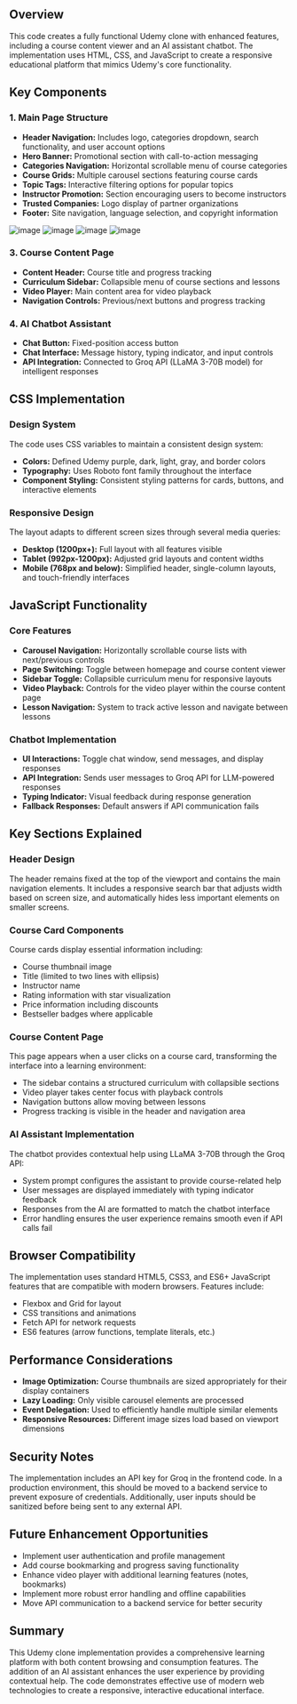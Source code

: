 <h2>Overview</h2>
<p>This code creates a fully functional Udemy clone with enhanced features, including a course content viewer and an AI assistant chatbot. The implementation uses HTML, CSS, and JavaScript to create a responsive educational platform that mimics Udemy's core functionality.</p>

<h2>Key Components</h2>

<h3>1. Main Page Structure</h3>
<ul>
    <li><strong>Header Navigation:</strong> Includes logo, categories dropdown, search functionality, and user account options</li>
    <li><strong>Hero Banner:</strong> Promotional section with call-to-action messaging</li>
    <li><strong>Categories Navigation:</strong> Horizontal scrollable menu of course categories</li>
    <li><strong>Course Grids:</strong> Multiple carousel sections featuring course cards</li>
    <li><strong>Topic Tags:</strong> Interactive filtering options for popular topics</li>
    <li><strong>Instructor Promotion:</strong> Section encouraging users to become instructors</li>
    <li><strong>Trusted Companies:</strong> Logo display of partner organizations</li>
    <li><strong>Footer:</strong> Site navigation, language selection, and copyright information</li>
</ul>

![image](https://github.com/user-attachments/assets/00b0b934-611a-4de8-9cf5-445c4cc8c89c)
![image](https://github.com/user-attachments/assets/26ba4487-7f8a-46a5-b6a8-9db47b63be20)
![image](https://github.com/user-attachments/assets/ee193e07-b7bf-42c7-8f38-bd4a791c83e1)
![image](https://github.com/user-attachments/assets/54fd47eb-553c-4db1-8af3-eec12060a568)

<h3>3. Course Content Page</h3>
<ul>
    <li><strong>Content Header:</strong> Course title and progress tracking</li>
    <li><strong>Curriculum Sidebar:</strong> Collapsible menu of course sections and lessons</li>
    <li><strong>Video Player:</strong> Main content area for video playback</li>
    <li><strong>Navigation Controls:</strong> Previous/next buttons and progress tracking</li>
</ul>

<h3>4. AI Chatbot Assistant</h3>
<ul>
    <li><strong>Chat Button:</strong> Fixed-position access button</li>
    <li><strong>Chat Interface:</strong> Message history, typing indicator, and input controls</li>
    <li><strong>API Integration:</strong> Connected to Groq API (LLaMA 3-70B model) for intelligent responses</li>
</ul>

<h2>CSS Implementation</h2>

<h3>Design System</h3>
<p>The code uses CSS variables to maintain a consistent design system:</p>
<ul>
    <li><strong>Colors:</strong> Defined Udemy purple, dark, light, gray, and border colors</li>
    <li><strong>Typography:</strong> Uses Roboto font family throughout the interface</li>
    <li><strong>Component Styling:</strong> Consistent styling patterns for cards, buttons, and interactive elements</li>
</ul>

<h3>Responsive Design</h3>
<p>The layout adapts to different screen sizes through several media queries:</p>
<ul>
    <li><strong>Desktop (1200px+):</strong> Full layout with all features visible</li>
    <li><strong>Tablet (992px-1200px):</strong> Adjusted grid layouts and content widths</li>
    <li><strong>Mobile (768px and below):</strong> Simplified header, single-column layouts, and touch-friendly interfaces</li>
</ul>

<h2>JavaScript Functionality</h2>

<h3>Core Features</h3>
<ul>
    <li><strong>Carousel Navigation:</strong> Horizontally scrollable course lists with next/previous controls</li>
    <li><strong>Page Switching:</strong> Toggle between homepage and course content viewer</li>
    <li><strong>Sidebar Toggle:</strong> Collapsible curriculum menu for responsive layouts</li>
    <li><strong>Video Playback:</strong> Controls for the video player within the course content page</li>
    <li><strong>Lesson Navigation:</strong> System to track active lesson and navigate between lessons</li>
</ul>

<h3>Chatbot Implementation</h3>
<ul>
    <li><strong>UI Interactions:</strong> Toggle chat window, send messages, and display responses</li>
    <li><strong>API Integration:</strong> Sends user messages to Groq API for LLM-powered responses</li>
    <li><strong>Typing Indicator:</strong> Visual feedback during response generation</li>
    <li><strong>Fallback Responses:</strong> Default answers if API communication fails</li>
</ul>

<h2>Key Sections Explained</h2>

<h3>Header Design</h3>
<p>The header remains fixed at the top of the viewport and contains the main navigation elements. It includes a responsive search bar that adjusts width based on screen size, and automatically hides less important elements on smaller screens.</p>

<h3>Course Card Components</h3>
<p>Course cards display essential information including:</p>
<ul>
    <li>Course thumbnail image</li>
    <li>Title (limited to two lines with ellipsis)</li>
    <li>Instructor name</li>
    <li>Rating information with star visualization</li>
    <li>Price information including discounts</li>
    <li>Bestseller badges where applicable</li>
</ul>

<h3>Course Content Page</h3>
<p>This page appears when a user clicks on a course card, transforming the interface into a learning environment:</p>
<ul>
    <li>The sidebar contains a structured curriculum with collapsible sections</li>
    <li>Video player takes center focus with playback controls</li>
    <li>Navigation buttons allow moving between lessons</li>
    <li>Progress tracking is visible in the header and navigation area</li>
</ul>

<h3>AI Assistant Implementation</h3>
<p>The chatbot provides contextual help using LLaMA 3-70B through the Groq API:</p>
<ul>
    <li>System prompt configures the assistant to provide course-related help</li>
    <li>User messages are displayed immediately with typing indicator feedback</li>
    <li>Responses from the AI are formatted to match the chatbot interface</li>
    <li>Error handling ensures the user experience remains smooth even if API calls fail</li>
</ul>

<h2>Browser Compatibility</h2>
<p>The implementation uses standard HTML5, CSS3, and ES6+ JavaScript features that are compatible with modern browsers. Features include:</p>
<ul>
    <li>Flexbox and Grid for layout</li>
    <li>CSS transitions and animations</li>
    <li>Fetch API for network requests</li>
    <li>ES6 features (arrow functions, template literals, etc.)</li>
</ul>

<h2>Performance Considerations</h2>
<ul>
    <li><strong>Image Optimization:</strong> Course thumbnails are sized appropriately for their display containers</li>
    <li><strong>Lazy Loading:</strong> Only visible carousel elements are processed</li>
    <li><strong>Event Delegation:</strong> Used to efficiently handle multiple similar elements</li>
    <li><strong>Responsive Resources:</strong> Different image sizes load based on viewport dimensions</li>
</ul>

<h2>Security Notes</h2>
<p>The implementation includes an API key for Groq in the frontend code. In a production environment, this should be moved to a backend service to prevent exposure of credentials. Additionally, user inputs should be sanitized before being sent to any external API.</p>

<h2>Future Enhancement Opportunities</h2>
<ul>
    <li>Implement user authentication and profile management</li>
    <li>Add course bookmarking and progress saving functionality</li>
    <li>Enhance video player with additional learning features (notes, bookmarks)</li>
    <li>Implement more robust error handling and offline capabilities</li>
    <li>Move API communication to a backend service for better security</li>
</ul>

<h2>Summary</h2>
<p>This Udemy clone implementation provides a comprehensive learning platform with both content browsing and consumption features. The addition of an AI assistant enhances the user experience by providing contextual help. The code demonstrates effective use of modern web technologies to create a responsive, interactive educational interface.</p>
